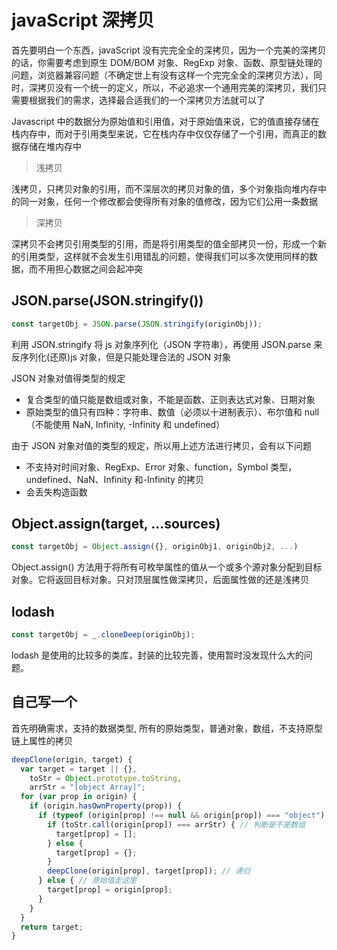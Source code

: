 # javaScript 深拷贝

首先要明白一个东西，javaScript 没有完完全全的深拷贝，因为一个完美的深拷贝的话，你需要考虑到原生 DOM/BOM 对象、RegExp 对象、函数、原型链处理的问题，浏览器兼容问题（不确定世上有没有这样一个完完全全的深拷贝方法），同时，深拷贝没有一个统一的定义，所以，不必追求一个通用完美的深拷贝，我们只需要根据我们的需求，选择最合适我们的一个深拷贝方法就可以了

Javascript 中的数据分为原始值和引用值，对于原始值来说，它的值直接存储在栈内存中，而对于引用类型来说，它在栈内存中仅仅存储了一个引用，而真正的数据存储在堆内存中

> 浅拷贝

浅拷贝，只拷贝对象的引用，而不深层次的拷贝对象的值，多个对象指向堆内存中的同一对象，任何一个修改都会使得所有对象的值修改，因为它们公用一条数据

> 深拷贝

深拷贝不会拷贝引用类型的引用，而是将引用类型的值全部拷贝一份，形成一个新的引用类型，这样就不会发生引用错乱的问题，使得我们可以多次使用同样的数据，而不用担心数据之间会起冲突

## JSON.parse(JSON.stringify())

```js
const targetObj = JSON.parse(JSON.stringify(originObj));
```

利用 JSON.stringify 将 js 对象序列化（JSON 字符串），再使用 JSON.parse 来反序列化(还原)js 对象，但是只能处理合法的 JSON 对象

JSON 对象对值得类型的规定

- 复合类型的值只能是数组或对象，不能是函数、正则表达式对象、日期对象
- 原始类型的值只有四种：字符串、数值（必须以十进制表示）、布尔值和 null（不能使用 NaN, Infinity, -Infinity 和 undefined）

由于 JSON 对象对值的类型的规定，所以用上述方法进行拷贝，会有以下问题

- 不支持对时间对象、RegExp、Error 对象、function，Symbol 类型，undefined、NaN、Infinity 和-Infinity 的拷贝
- 会丢失构造函数

## Object.assign(target, ...sources)

```js
const targetObj = Object.assign({}, originObj1, originObj2, ...)
```

Object.assign() 方法用于将所有可枚举属性的值从一个或多个源对象分配到目标对象。它将返回目标对象。只对顶层属性做深拷贝，后面属性做的还是浅拷贝

## lodash

```js
const targetObj = _.cloneDeep(originObj);
```

lodash 是使用的比较多的类库，封装的比较完善，使用暂时没发现什么大的问题。

## 自己写一个

首先明确需求，支持的数据类型, 所有的原始类型，普通对象，数组，不支持原型链上属性的拷贝

```js
deepClone(origin, target) {
  var target = target || {},
    toStr = Object.prototype.toString,
    arrStr = "[object Array]";
  for (var prop in origin) {
    if (origin.hasOwnProperty(prop)) {
      if (typeof (origin[prop] !== null && origin[prop]) === "object") { //判断是不是对象
        if (toStr.call(origin[prop]) === arrStr) { // 判断是不是数组
          target[prop] = [];
        } else {
          target[prop] = {};
        }
        deepClone(origin[prop], target[prop]); // 递归
      } else { // 原始值走这里
        target[prop] = origin[prop];
      }
    }
  }
  return target;
}
```
